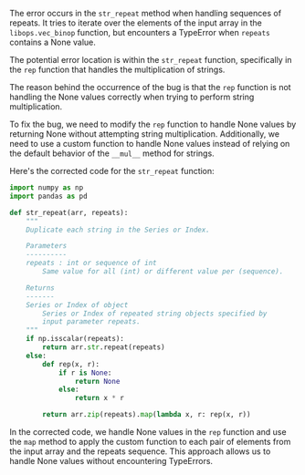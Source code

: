 The error occurs in the `str_repeat` method when handling sequences of repeats. It tries to iterate over the elements of the input array in the `libops.vec_binop` function, but encounters a TypeError when `repeats` contains a None value.

The potential error location is within the `str_repeat` function, specifically in the `rep` function that handles the multiplication of strings.

The reason behind the occurrence of the bug is that the `rep` function is not handling the None values correctly when trying to perform string multiplication.

To fix the bug, we need to modify the `rep` function to handle None values by returning None without attempting string multiplication. Additionally, we need to use a custom function to handle None values instead of relying on the default behavior of the `__mul__` method for strings.

Here's the corrected code for the `str_repeat` function:

```python
import numpy as np
import pandas as pd

def str_repeat(arr, repeats):
    """
    Duplicate each string in the Series or Index.

    Parameters
    ----------
    repeats : int or sequence of int
        Same value for all (int) or different value per (sequence).

    Returns
    -------
    Series or Index of object
        Series or Index of repeated string objects specified by
        input parameter repeats.
    """
    if np.isscalar(repeats):
        return arr.str.repeat(repeats)
    else:
        def rep(x, r):
            if r is None:
                return None
            else:
                return x * r

        return arr.zip(repeats).map(lambda x, r: rep(x, r))
```

In the corrected code, we handle None values in the `rep` function and use the `map` method to apply the custom function to each pair of elements from the input array and the repeats sequence. This approach allows us to handle None values without encountering TypeErrors.